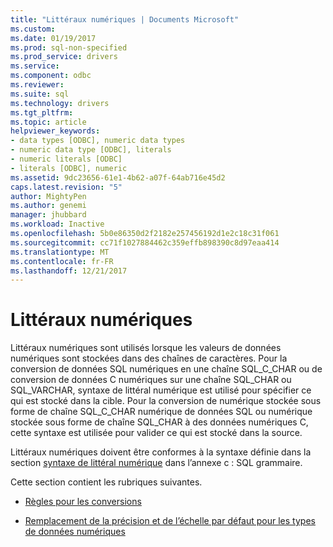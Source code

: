```yaml
---
title: "Littéraux numériques | Documents Microsoft"
ms.custom: 
ms.date: 01/19/2017
ms.prod: sql-non-specified
ms.prod_service: drivers
ms.service: 
ms.component: odbc
ms.reviewer: 
ms.suite: sql
ms.technology: drivers
ms.tgt_pltfrm: 
ms.topic: article
helpviewer_keywords:
- data types [ODBC], numeric data types
- numeric data type [ODBC], literals
- numeric literals [ODBC]
- literals [ODBC], numeric
ms.assetid: 9dc23656-61e1-4b62-a07f-64ab716e45d2
caps.latest.revision: "5"
author: MightyPen
ms.author: genemi
manager: jhubbard
ms.workload: Inactive
ms.openlocfilehash: 5b0e86350d2f2182e257456192d1e2c18c31f061
ms.sourcegitcommit: cc71f1027884462c359effb898390c8d97eaa414
ms.translationtype: MT
ms.contentlocale: fr-FR
ms.lasthandoff: 12/21/2017
---
```

# <a name="numeric-literals"></a>Littéraux numériques
Littéraux numériques sont utilisés lorsque les valeurs de données numériques sont stockées dans des chaînes de caractères. Pour la conversion de données SQL numériques en une chaîne SQL_C_CHAR ou de conversion de données C numériques sur une chaîne SQL_CHAR ou SQL_VARCHAR, syntaxe de littéral numérique est utilisé pour spécifier ce qui est stocké dans la cible. Pour la conversion de numérique stockée sous forme de chaîne SQL_C_CHAR numérique de données SQL ou numérique stockée sous forme de chaîne SQL_CHAR à des données numériques C, cette syntaxe est utilisée pour valider ce qui est stocké dans la source.  
  
 Littéraux numériques doivent être conformes à la syntaxe définie dans la section [syntaxe de littéral numérique](../../../odbc/reference/appendixes/numeric-literal-syntax.md) dans l’annexe c : SQL grammaire.  
  
 Cette section contient les rubriques suivantes.  
  
-   [Règles pour les conversions](../../../odbc/reference/appendixes/rules-for-conversions.md)  
  
-   [Remplacement de la précision et de l’échelle par défaut pour les types de données numériques](../../../odbc/reference/appendixes/overriding-default-precision-and-scale-for-numeric-data-types.md)
